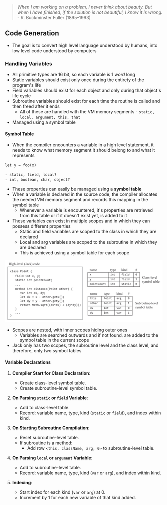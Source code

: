 > *When I am working on a problem, I never think about beauty. But when I have finished, if the solution is not beautiful, I know it is wrong.* - R. Buckminster Fuller (1895–1993)
## Code Generation
- The goal is to convert high level language understood by humans, into low level code understood by computers

### Handling Variables
- All primitive types are 16 bit, so each variable is 1 *word* long
- Static variables should exist only once during the entirety of the program's life
- Field variables should exist for each object and only during that object's life cycle
- Subroutine variables should exist for each time the routine is called and then freed after it ends
	- All of these are handled with the VM memory segments - `static, local, argument, this, that`
- Managed using a symbol table

#### Symbol Table
- When the compiler encounters a variable in a high level statement, it needs to know what memory segment it should belong to and what it represents

```
let y = foo(x)

- static, field, local?
- int, boolean, char, object?
```

- These properties can easily be managed using a **symbol table**
- When a variable is declared in the source code, the compiler allocates the needed VM memory segment and records this mapping in the symbol table
	- Whenever a variable is encountered, it's properties are retrieved from this table or if it doesn't exist yet, is added to it
- These variables can exist in multiple scopes and in which they can possess different properties
	- Static and field variables are scoped to the class in which they are declared
	- Local and arg variables are scoped to the subroutine in which they are declared
	- This is achieved using a symbol table for each scope

![](docs/Images/Pasted%20image%2020231010055227.png)

- Scopes are nested, with inner scopes hiding outer ones
	- Variables are searched outwards and if not found, are added to the symbol table in the current scope
- Jack only has two scopes, the subroutine level and the class level, and therefore, only two symbol tables

#### Variable Declarations
1. **Compiler Start for Class Declaration**:
   - Create class-level symbol table.
   - Create subroutine-level symbol table.

1. **On Parsing `static` or `field` Variable**:
   - Add to class-level table.
   - Record: variable name, type, kind (`static` or `field`), and index within kind.
   
3. **On Starting Subroutine Compilation**:
   - Reset subroutine-level table.
   - If subroutine is a method:
	 - Add row `<this, className, arg, 0>` to subroutine-level table.

1. **On Parsing `local` or `argument` Variable**:
   - Add to subroutine-level table.
   - Record: variable name, type, kind (`var` or `arg`), and index within kind.
   
5. **Indexing**:
   - Start index for each kind (`var` or `arg`) at 0.
   - Increment by 1 for each new variable of that kind added.

